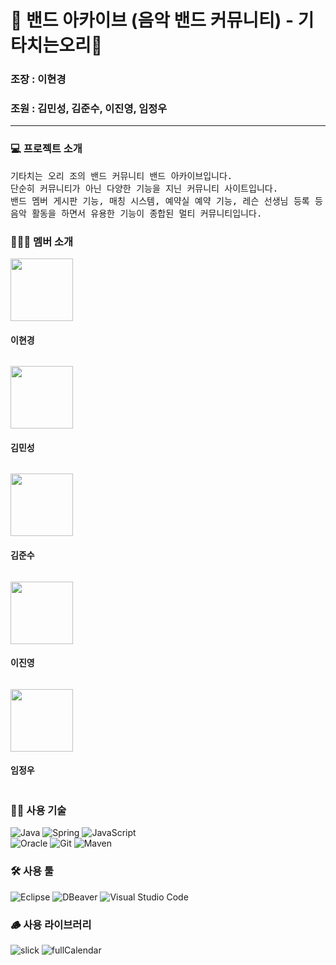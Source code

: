 # 🎸 밴드 아카이브 (음악 밴드 커뮤니티) - 기타치는오리🦆 

<h3>조장 : 이현경</h3>
<h3>조원 : 김민성, 김준수, 이진영, 임정우</h3>

<hr>

<h3>💻 프로젝트 소개</h3>
<pre>
기타치는 오리 조의 밴드 커뮤니티 밴드 아카이브입니다. 
단순히 커뮤니티가 아닌 다양한 기능을 지닌 커뮤니티 사이트입니다.
밴드 멤버 게시판 기능, 매칭 시스템, 예약실 예약 기능, 레슨 선생님 등록 등
음악 활동을 하면서 유용한 기능이 종합된 멀티 커뮤니티입니다.
</pre>

<h3>🧑‍🤝‍👩 멤버 소개</h3>
<img src="https://github.com/Junsu930/finalPrj/assets/119837015/2cb861a5-7ed4-4d67-bf49-5bb83ad3395d" width="100" height="100">
<h4>이현경</h4>
 <pre>
</pre>

<img src="https://github.com/Junsu930/finalPrj/assets/119837015/60fdf084-9000-45b0-9c63-1f53f6fda31c" width="100" height="100">
<h4>김민성</h4>
 <pre>
</pre>

<img src="https://github.com/Junsu930/finalPrj/assets/119837015/2116d0fd-ee91-4e3d-9a89-7e1f02696a05" width="100" height="100">
<h4>김준수</h4>
 <pre>
</pre>

<img src="https://github.com/Junsu930/finalPrj/assets/119837015/762fe052-0a50-4c26-8bdd-5fd6a6b52313" width="100" height="100">
<h4>이진영</h4>
 <pre>
</pre>

<img src="https://github.com/Junsu930/finalPrj/assets/119837015/611f67d1-2a16-46f5-a372-bfc988aaeeca" width="100" height="100">
<h4>임정우</h4>
 <pre>
</pre>

### 🧑‍💻 사용 기술 
![Java](https://img.shields.io/badge/java-%23ED8B00.svg?style=for-the-badge&logo=openjdk&logoColor=white)
![Spring](https://img.shields.io/badge/spring-%236DB33F.svg?style=for-the-badge&logo=spring&logoColor=white)
![JavaScript](https://img.shields.io/badge/javascript-%23323330.svg?style=for-the-badge&logo=javascript&logoColor=%23F7DF1E)<br>
![Oracle](https://img.shields.io/badge/Oracle-F80000?style=for-the-badge&logo=oracle&logoColor=white)
![Git](https://img.shields.io/badge/git-%23F05033.svg?style=for-the-badge&logo=git&logoColor=white)
![Maven](https://img.shields.io/badge/maven-C71A36.svg?style=for-the-badge&logo=apachemaven&logoColor=white)


### 🛠️ 사용 툴
![Eclipse](https://img.shields.io/badge/Eclipse-FE7A16.svg?style=for-the-badge&logo=Eclipse&logoColor=white)
![DBeaver](https://img.shields.io/badge/DBeaver-%23CC342D.svg?style=for-the-badge&logo=Databricks&logoColor=white)
![Visual Studio Code](https://img.shields.io/badge/Visual%20Studio%20Code-0078d7.svg?style=for-the-badge&logo=visual-studio-code&logoColor=white)

### 🪵 사용 라이브러리
![slick](https://img.shields.io/badge/Slick-C71A36.svg?style=for-the-badge&logo=SlickPic&logoColor=white)
![fullCalendar](https://img.shields.io/badge/fullcalendar-4285F4.svg?style=for-the-badge&logo=googlecalendar&logoColor=white)
